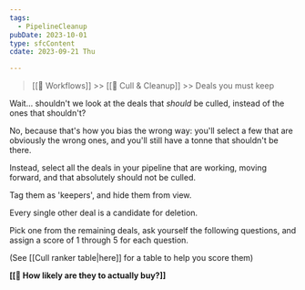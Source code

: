 ```yaml
---
tags:
  - PipelineCleanup
pubDate: 2023-10-01
type: sfcContent
cdate: 2023-09-21 Thu

---
```


> [[🔁 Workflows]] >> [[🧹 Cull & Cleanup]] >> Deals you must keep


Wait... shouldn't we look at the deals that *should* be culled, instead of the ones that shouldn't?

No, because that's how you bias the wrong way: you'll select a few that are obviously the wrong ones, and you'll still have a tonne that shouldn't be there.

Instead, select all the deals in your pipeline that are working, moving forward, and that absolutely should not be culled.

Tag them as 'keepers', and hide them from view.

Every single other deal is a candidate for deletion.

Pick one from the remaining deals, ask yourself the following questions, and assign a score of 1 through 5 for each question. 

(See [[Cull ranker table|here]] for a table to help you score them)

 **[[🤔 How likely are they to actually buy?]]**
 